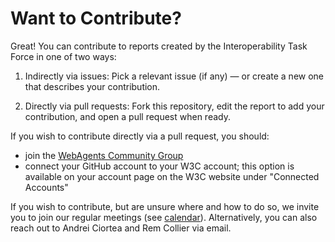 # Want to Contribute?

Great! You can contribute to reports created by the Interoperability Task Force in one of two ways:

1. Indirectly via issues: Pick a relevant issue (if any) — or create a new one that describes your contribution.

2. Directly via pull requests: Fork this repository, edit the report to add your contribution, and open a pull request when ready.

If you wish to contribute directly via a pull request, you should:
- join the [WebAgents Community Group](https://www.w3.org/community/webagents/)
- connect your GitHub account to your W3C account; this option is available on your account page on the W3C website under "Connected Accounts"

If you wish to contribute, but are unsure where and how to do so, we invite you to join our regular meetings (see [calendar](https://www.w3.org/groups/cg/webagents/calendar/)). Alternatively, you can also reach out to Andrei Ciortea and Rem Collier via email.